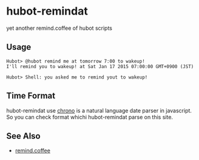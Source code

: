 # hubot-remindat

yet another remind.coffee of hubot scripts

## Usage

```
Hubot> @hubot remind me at tomorrow 7:00 to wakeup!
I'll remind you to wakeup! at Sat Jan 17 2015 07:00:00 GMT+0900 (JST)
```

```
Hubot> Shell: you asked me to remind yout to wakeup!
```

## Time Format

hubot-remindat use [chrono](http://wanasit.github.io/pages/chrono/) is a natural language date parser in javascript.
So you can check format whichi hubot-remindat parse on this site.

## See Also

* [remind.coffee](https://github.com/github/hubot-scripts/blob/master/src/scripts/remind.coffee)
